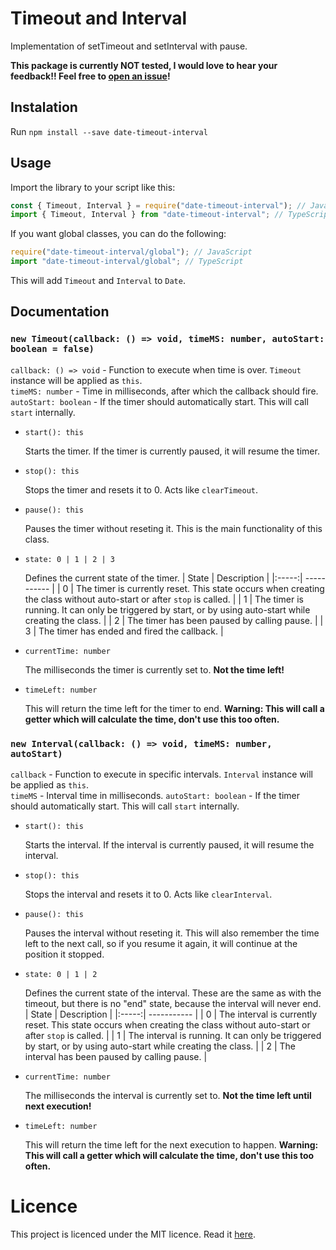 # Timeout and Interval
Implementation of setTimeout and setInterval with pause.

**This package is currently NOT tested, I would love to hear your feedback!! Feel free to [open an issue](https://github.com/blaumeise20/date-timeout-interval/issues/new)!**

## Instalation

Run `npm install --save date-timeout-interval`


## Usage
Import the library to your script like this:
```ts
const { Timeout, Interval } = require("date-timeout-interval"); // JavaScript
import { Timeout, Interval } from "date-timeout-interval"; // TypeScript
```
If you want global classes, you can do the following:
```ts
require("date-timeout-interval/global"); // JavaScript
import "date-timeout-interval/global"; // TypeScript
```
This will add `Timeout` and `Interval` to `Date`.


## Documentation

### `new Timeout(callback: () => void, timeMS: number, autoStart: boolean = false)`
`callback: () => void` - Function to execute when time is over. `Timeout` instance will be applied as `this`.<br />
`timeMS: number` - Time in milliseconds, after which the callback should fire.
`autoStart: boolean` - If the timer should automatically start. This will call `start` internally.

* `start(): this`
  
  Starts the timer. If the timer is currently paused, it will resume the timer.

* `stop(): this`
  
  Stops the timer and resets it to 0. Acts like `clearTimeout`.

* `pause(): this`
  
  Pauses the timer without reseting it. This is the main functionality of this class.

* `state: 0 | 1 | 2 | 3`
  
  Defines the current state of the timer.
  | State | Description |
  |:-----:| ----------- |
  | 0     | The timer is currently reset. This state occurs when creating the class without auto-start or after `stop` is called. |
  | 1     | The timer is running. It can only be triggered by start, or by using auto-start while creating the class. |
  | 2     | The timer has been paused by calling pause. |
  | 3     | The timer has ended and fired the callback. |

* `currentTime: number`

  The milliseconds the timer is currently set to. **Not the time left!**

* `timeLeft: number`

  This will return the time left for the timer to end. **Warning: This will call a getter which will calculate the time, don't use this too often.**

### `new Interval(callback: () => void, timeMS: number, autoStart)`
`callback` - Function to execute in specific intervals. `Interval` instance will be applied as `this`.<br />
`timeMS` - Interval time in milliseconds.
`autoStart: boolean` - If the timer should automatically start. This will call `start` internally.

* `start(): this`
  
  Starts the interval. If the interval is currently paused, it will resume the interval.

* `stop(): this`
  
  Stops the interval and resets it to 0. Acts like `clearInterval`.

* `pause(): this`
  
  Pauses the interval without reseting it. This will also remember the time left to the next call, so if you resume it again, it will continue at the position it stopped.

* `state: 0 | 1 | 2`
  
  Defines the current state of the interval. These are the same as with the timeout, but there is no "end" state, because the interval will never end.
  | State | Description |
  |:-----:| ----------- |
  | 0     | The interval is currently reset. This state occurs when creating the class without auto-start or after `stop` is called. |
  | 1     | The interval is running. It can only be triggered by start, or by using auto-start while creating the class. |
  | 2     | The interval has been paused by calling pause. |

* `currentTime: number`

  The milliseconds the interval is currently set to. **Not the time left until next execution!**

* `timeLeft: number`

  This will return the time left for the next execution to happen. **Warning: This will call a getter which will calculate the time, don't use this too often.**

# Licence
This project is licenced under the MIT licence. Read it [here](LICENCE).